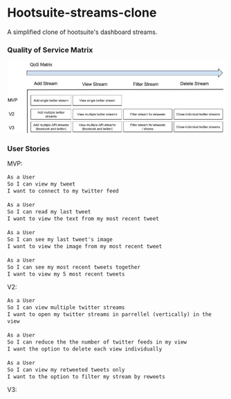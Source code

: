 # Hootsuite-streams-clone

A simplified clone of hootsuite's dashboard streams.

### Quality of Service Matrix

![QoS Matrix](hootsuite_stream_QoSV2.jpg)

### User Stories

MVP:

```
As a User
So I can view my tweet
I want to connect to my twitter feed

As a User
So I can read my last tweet 
I want to view the text from my most recent tweet

As a User
So I can see my last tweet's image
I want to view the image from my most recent tweet

As a User
So I can see my most recent tweets together
I want to view my 5 most recent tweets
```

V2:


```
As a User
So I can view multiple twitter streams
I want to open my twitter streams in parrellel (vertically) in the view

As a User
So I can reduce the the number of twitter feeds in my view
I want the option to delete each view individually

As a User
So I can view my retweeted tweets only
I want to the option to filter my stream by reweets  
```

V3:

